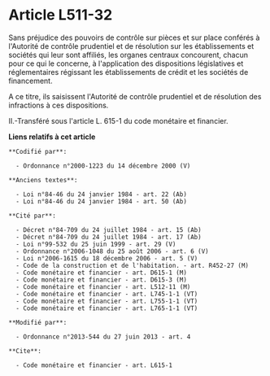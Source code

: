 # Article L511-32

Sans préjudice des pouvoirs de contrôle sur pièces et sur place conférés à l'Autorité de contrôle prudentiel et de résolution
sur les établissements et sociétés qui leur sont affiliés, les organes centraux concourent, chacun pour ce qui le concerne, à
l'application des dispositions législatives et réglementaires régissant les établissements de crédit et les sociétés de
financement. 

A ce titre, ils saisissent l'Autorité de contrôle prudentiel et de résolution des infractions à ces dispositions. 

II.-Transféré sous l'article L. 615-1 du code monétaire et financier.

**Liens relatifs à cet article**

	**Codifié par**:

	  - Ordonnance n°2000-1223 du 14 décembre 2000 (V)

	**Anciens textes**:

	  - Loi n°84-46 du 24 janvier 1984 - art. 22 (Ab)
	  - Loi n°84-46 du 24 janvier 1984 - art. 50 (Ab)

	**Cité par**:

	  - Décret n°84-709 du 24 juillet 1984 - art. 15 (Ab)
	  - Décret n°84-709 du 24 juillet 1984 - art. 17 (Ab)
	  - Loi n°99-532 du 25 juin 1999 - art. 29 (V)
	  - Ordonnance n°2006-1048 du 25 août 2006 - art. 6 (V)
	  - Loi n°2006-1615 du 18 décembre 2006 - art. 5 (V)
	  - Code de la construction et de l'habitation. - art. R452-27 (M)
	  - Code monétaire et financier - art. D615-1 (M)
	  - Code monétaire et financier - art. D615-3 (M)
	  - Code monétaire et financier - art. L512-11 (M)
	  - Code monétaire et financier - art. L745-1-1 (VT)
	  - Code monétaire et financier - art. L755-1-1 (VT)
	  - Code monétaire et financier - art. L765-1-1 (VT)

	**Modifié par**:

	  - Ordonnance n°2013-544 du 27 juin 2013 - art. 4

	**Cite**:

	  - Code monétaire et financier - art. L615-1
